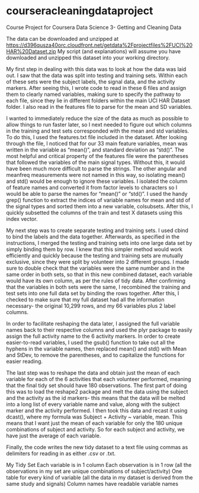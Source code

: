courseracleaningdataproject
===========================

Course Project for Coursera Data Science 3- Getting and Cleaning Data

The data can be downloaded and unzipped at https://d396qusza40orc.cloudfront.net/getdata%2Fprojectfiles%2FUCI%20HAR%20Dataset.zip
My script (and explanations) will assume you have downloaded and unzipped this dataset into your working directory.

My first step in dealing with this data was to look at how the data was laid out. I saw that the data was split into testing and training sets. Within each of these sets were the subject labels, the signal data, and the activity markers. After seeing this, I wrote code to read in these 6 files and assign them to clearly named variables, making sure to specify the pathway to each file, since they lie in different folders within the main UCI HAR Dataset folder. I also read in the features file to parse for the mean and SD variables.

I wanted to immediately reduce the size of the data as much as possible to allow things to run faster later, so I next needed to figure out which columns in the training and test sets corresponded with the mean and std variables. To do this, I used the features.txt file included in the dataset. After looking through the file, I noticed that for our 33 main feature variables, mean was written in the variable as “mean()”, and standard deviation as “std()”. The most helpful and critical property of the features file were the parentheses that followed the variables of the main signal types. Without this, it would have been much more difficult to parse the strings. The other angular and meanfreq measurements were not named in this way, so isolating mean() and std() would be enough to ignore these variables.  I isolated the column of feature names and converted it from factor levels to characters so I would be able to parse the names for “mean()” or “std()”. I used the handy grep() function to extract the indices of variable names for mean and std of the signal types and sorted them into a new variable, colsubsets. After this, I quickly subsetted the columns of the train and test X datasets using this index vector.

My next step was to create separate testing and training sets. I used cbind to bind the labels and the data together. Afterwards, as specified in the instructions, I merged the testing and training sets into one large data set by simply binding them by row. I knew that this simpler method would work efficiently and quickly because the testing and training sets are mutually exclusive, since they were split by volunteer into 2 different groups. I made sure to double check that the variables were the same number and in the same order in both sets, so that in this new combined dataset, each variable would have its own column, as per the rules of tidy data. After confirming that the variables in both sets were the same, I recombined the training and test sets into one full data set by binding the rows together. After this, I checked to make sure that my full dataset had all the information necessary- the original 10,299 rows, and my 66 variables plus 2 label columns.

In order to facilitate reshaping the data later, I assigned the full variable names back to their respective columns and used the plyr package to easily assign the full activity name to the 6 activity markers. In order to create easier-to-read variables, I used the gsub() function to take out all the hyphens in the variable names, then replaced mean() and std() with Mean and StDev, to remove the parentheses, and to capitalize the functions for easier reading.

The last step was to reshape the data and obtain just the mean of each variable for each of the 6 activities that each volunteer performed, meaning that the final tidy set should have 180 observations. The first part of doing this was to load the reshape2 package and melt the data using the subject and the activity as the id markers- this means that the data will be melted into a long list of every variable name and value, along with the subject marker and the activity performed. I then took this data and recast it using dcast(), where my formula was Subject + Activity ~ variable, mean. This means that I want just the mean of each variable for only the 180 unique combinations of subject and activity. So for each subject and activity, we have just the average of each variable.

Finally, the code writes the new tidy dataset to a text file using commas as delimiters for reading in as either .csv or .txt.

My Tidy Set
Each variable is in 1 column
Each observation is in 1 row (all the observations in my set are unique combinations of subject/activity)
One table for every kind of variable (all the data in my dataset is derived from the same study and signals)
Column names have readable variable names
